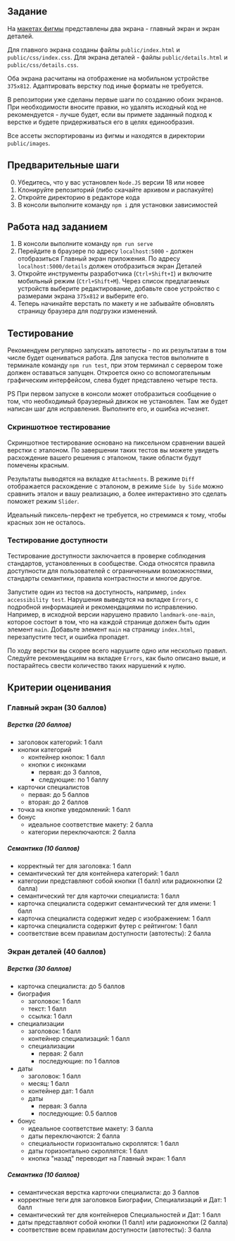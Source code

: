 ## Задание

На [макетах фигмы](https://www.figma.com/design/itfgcPtFoVCzequJDMGy63/Medical-Appointment--Mobile-?node-id=0-1&t=KF7TyrCnUJcZvRks-1) представлены два экрана - главный экран и экран деталей.

 Для главного экрана созданы файлы `public/index.html` и `public/css/index.css`. Для экрана деталей - файлы `public/details.html` и `public/css/details.css`.

Оба экрана расчитаны на отображение на мобильном устройстве `375х812`. Адаптировать верстку под иные форматы не требуется.

В репозитории уже сделаны первые шаги по созданию обоих экранов. При необходимости вносите правки, но удалять исходный код не рекомендуется - лучше будет, если вы примете заданный подход к верстке и будете придерживаться его в целях единообразия.

Все ассеты экспортированы из фигмы и находятся в директории `public/images`.

## Предварительные шаги

0. Убедитесь, что у вас установлен `Node.JS` версии 18 или новее
1. Клонируйте репозиторий (либо скачайте архивом и распакуйте)
2. Откройте директорию в редакторе кода
3. В консоли выполните команду `npm i` для установки зависимостей

## Работа над заданием

1. В консоли выполните команду `npm run serve`
2. Перейдите в браузере по адресу `localhost:5000` - должен отобразиться Главный экран приложения. По адресу `localhost:5000/details` должен отобразиться экран Деталей
3. Откройте инструменты разработчика (`Ctrl+Shift+I`) и включите мобильный режим (`Ctrl+Shift+M`). Через список предлагаемых устройств выберите редактирование, добавьте свое устройство с размерами экрана `375х812` и выберите его.
4. Теперь начинайте верстать по макету и не забывайте обновлять страницу браузера для подгрузки изменений.

## Тестирование

Рекомендуем регулярно запускать автотесты - по их результатам в том числе будет оцениваться работа. Для запуска тестов выполните в терминале команду `npm run test`, при этом терминал с сервером тоже должен оставаться запущен. Откроется окно со вспомогательным графическим интерфейсом, слева будет представлено четыре теста.

PS При первом запуске в консоли может отобразиться сообщение о том, что необходимый браузерный движок не установлен. Там же будет написан шаг для исправления. Выполните его, и ошибка исчезнет.

### Скриншотное тестирование

Скриншотное тестирование основано на пиксельном сравнении вашей верстки с эталоном. По завершении таких тестов вы можете увидеть расхождение вашего решения с эталоном, такие области будут помечены красным.

Результаты выводятся на вкладке `Attachments`. В режиме `Diff` отображается расхождение с эталоном, в режиме `Side by Side` можно сравнить эталон и вашу реализацию, а более интерактивно это сделать поможет режим `Slider`.

Идеальный пиксель-перфект не требуется, но стремимся к тому, чтобы красных зон не осталось.

### Тестирование доступности

Тестирование доступности заключается в проверке соблюдения стандартов, установленных в сообществе. Сюда относятся правила доступности для пользователей с ограниченными возможностями, стандарты семантики, правила контрастности и многое другое.

Запустите один из тестов на доступность, например, `index accessibility test`. Нарушения выведутся на вкладке `Errors`, с подробной информацией и рекомендациями по исправлению. Например, в исходной версии нарушено правило `landmark-one-main`, которое состоит в том, что на каждой странице должен быть один элемент `main`. Добавьте элемент `main` на страницу `index.html`, перезапустите тест, и ошибка пропадет.

По ходу верстки вы скорее всего нарушите одно или несколько правил. Следуйте рекомендациям на вкладке `Errors`, как было описано выше, и постарайтесь свести количество таких нарушений к нулю.

## Критерии оценивания

### Главный экран (30 баллов)

##### Верстка (20 баллов)
- заголовок категорий: 1 балл
- кнопки категорий
  - контейнер кнопок: 1 балл
  - кнопки с иконками
    - первая: до 3 баллов,
    - следующие: по 1 баллу
- карточки специалистов
  - первая: до 5 баллов
  - вторая: до 2 баллов
- точка на кнопке уведомлений: 1 балл
- бонус
  - идеальное соответствие макету: 2 балла
  - категории переключаются: 2 балла

##### Семантика (10 баллов)
- корректный тег для заголовка: 1 балл
- семантический тег для контейнера категорий: 1 балл
- категории представляют собой кнопки (1 балл) или радиокнопки (2 балла)
- семантический тег для карточки специалиста: 1 балл
- карточка специалиста содержит семантический тег для имени: 1 балл
- карточка специалиста содержит хедер с изображением: 1 балл
- карточка специалиста содержит футер с рейтингом: 1 балл
- соответствие всем правилам доступности (автотесты): 2 балла

### Экран деталей (40 баллов)

##### Верстка (30 баллов)
- карточка специалиста: до 5 баллов
- биография
  - заголовок: 1 балл
  - текст: 1 балл
  - ссылка: 1 балл
- специализации
  - заголовок: 1 балл
  - контейнер специализаций: 1 балл
  - специализации
    - первая: 2 балл
    - последующие: по 1 баллов
- даты
  - заголовок: 1 балл
  - месяц: 1 балл
  - контейнер дат: 1 балл
  - даты
    - первая: 3 балла
    - последующие: 0.5 баллов
- бонус
  - идеальное соответствие макету: 3 балла
  - даты переключаются: 2 балла
  - специальности горизонтально скроллятся: 1 балл
  - даты горизонтально скроллятся: 1 балл
  - кнопка "назад" переводит на Главный экран: 1 балл

##### Семантика (10 баллов)
- семантическая верстка карточки специалиста: до 3 баллов
- корректные теги для заголовков Биографии, Специализаций и Дат: 1 балл
- семантический тег для контейнеров Специальностей и Дат: 1 балл
- даты представляют собой кнопки (1 балл) или радиокнопки (2 балла)
- соответствие всем правилам доступности (автотесты): 3 балла
